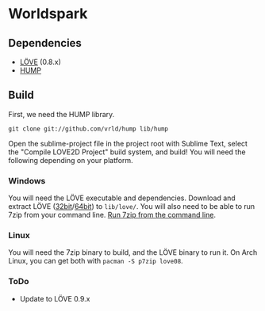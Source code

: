 # Worldspark

## Dependencies

* [LÖVE][] (0.8.x)
* [HUMP][]

## Build

First, we need the HUMP library.

```
git clone git://github.com/vrld/hump lib/hump
```

Open the sublime-project file in the project root with Sublime Text, select the "Compile LOVE2D Project" build system, and build! You will need the following depending on your platform.

### Windows

You will need the LÖVE executable and dependencies. Download and extract LÖVE ([32bit][]/[64bit][]) to `lib/love/`. You will also need to be able to run 7zip from your command line. [Run 7zip from the command line][].

### Linux 

You will need the 7zip binary to build, and the LÖVE binary to run it. On Arch Linux, you can get both with `pacman -S p7zip love08`.

### ToDo

* Update to LÖVE 0.9.x


[LÖVE]: https://love2d.org/
[HUMP]: http://vrld.github.io/hump
[32bit]: https://bitbucket.org/rude/love/downloads/love-0.8.0-win-x86.zip
[64bit]: https://bitbucket.org/rude/love/downloads/love-0.8.0-win-x64.zip
[Run 7zip from the command line]: http://stackoverflow.com/questions/14122732/unzip-files-7-zip-via-cmd-command
